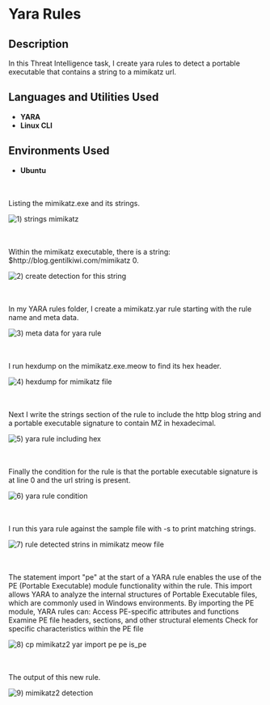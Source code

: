 # Yara Rules

<h2>Description</h2>
In this Threat Intelligence task, I create yara rules to detect a portable executable that contains a string to a mimikatz url. 

<h2>Languages and Utilities Used</h2>

- <b>YARA</b>
- <b>Linux CLI</b>

<h2>Environments Used </h2>

- <b>Ubuntu</b> 

<br />
<br />
Listing the mimikatz.exe and its strings. 

![1) strings mimikatz](https://github.com/user-attachments/assets/4990c591-27d3-4f72-8576-aac957eb25b8)

<br />
<br />
Within the mimikatz executable, there is a string: $http://blog.gentilkiwi.com/mimikatz 0.

![2) create detection for this string](https://github.com/user-attachments/assets/109c6f72-69b0-41a7-98c5-04c074658e1a)

<br />
<br />  
In my YARA rules folder, I create a mimikatz.yar rule starting with the rule name and meta data. 

![3) meta data for yara rule](https://github.com/user-attachments/assets/49908b63-861a-4bd3-94da-ad00950db708)

<br />
<br />
I run hexdump on the mimikatz.exe.meow to find its hex header. 

![4) hexdump for mimikatz file](https://github.com/user-attachments/assets/34a70f36-4a6c-4adf-94c9-025426435330)

<br />
<br />
Next I write the strings section of the rule to include the http blog string and a portable executable signature to contain MZ in hexadecimal.

![5) yara rule including hex](https://github.com/user-attachments/assets/3ac1ace1-4a6b-46fc-a7e0-ea4d2d8c4a4b)

<br />
<br />
Finally the condition for the rule is that the portable executable signature is at line 0 and the url string is present. 

![6) yara rule condition](https://github.com/user-attachments/assets/a0b2c6d5-c709-4a85-8f7f-4e122ae75627)

<br />
<br />  
I run this yara rule against the sample file with -s to print matching strings.

![7) rule detected strins in mimikatz meow file](https://github.com/user-attachments/assets/c68f007f-da7e-40b8-924f-0c83d2c81989)

<br />
<br />  
The statement import "pe" at the start of a YARA rule enables the use of the PE (Portable Executable) module functionality within the rule. This import allows YARA to analyze the internal structures of Portable Executable files, which are commonly used in Windows environments.
By importing the PE module, YARA rules can:
Access PE-specific attributes and functions
Examine PE file headers, sections, and other structural elements
Check for specific characteristics within the PE file 
    
![8) cp mimikatz2 yar import pe pe is_pe](https://github.com/user-attachments/assets/0a7eac98-a82c-4911-a3d8-b369b3be7bc7)

<br />
<br />
The output of this new rule. 
    
![9) mimikatz2 detection](https://github.com/user-attachments/assets/2be656ed-11a3-43ad-a70d-c3738c9b2718)

<br />
<br />  
